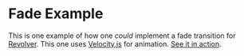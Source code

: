 # Fade Example

This is one example of how one _could_ implement a fade transition for [Revolver](https://github.com/johnnyfreeman/revolver). This one uses [Velocity.js](http://julian.com/research/velocity/) for animation. [See it in action](http://johnnyfreeman.github.io/revolver/examples/fade).

